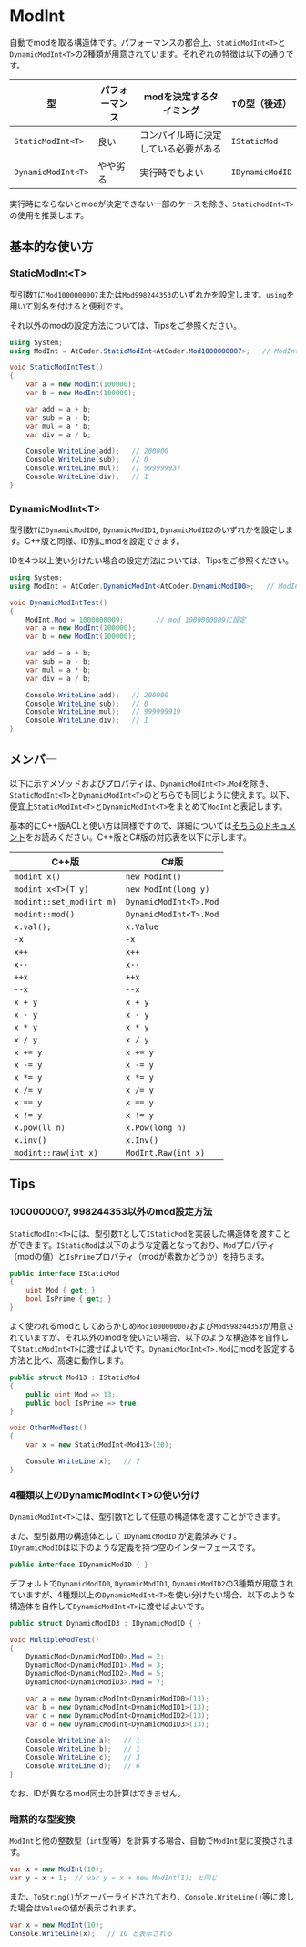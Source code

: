 # ModInt

自動でmodを取る構造体です。パフォーマンスの都合上、`StaticModInt<T>`と`DynamicModInt<T>`の2種類が用意されています。それぞれの特徴は以下の通りです。

|型                |パフォーマンス|modを決定するタイミング            |`T`の型（後述）|
|------------------|-------------|--------------------------------|--------------|
|`StaticModInt<T>` |良い         |コンパイル時に決定している必要がある|`IStaticMod`  |
|`DynamicModInt<T>`|やや劣る     |実行時でもよい                    |`IDynamicModID`|

実行時にならないとmodが決定できない一部のケースを除き、`StaticModInt<T>`の使用を推奨します。

## 基本的な使い方

### StaticModInt&lt;T&gt;

型引数`T`に`Mod1000000007`または`Mod998244353`のいずれかを設定します。`using`を用いて別名を付けると便利です。

それ以外のmodの設定方法については、Tipsをご参照ください。

```C#
using System;
using ModInt = AtCoder.StaticModInt<AtCoder.Mod1000000007>;   // ModIntという別名を付ける

void StaticModIntTest()
{
    var a = new ModInt(100000);
    var b = new ModInt(100000);

    var add = a + b;
    var sub = a - b;
    var mul = a * b;
    var div = a / b;

    Console.WriteLine(add);   // 200000
    Console.WriteLine(sub);   // 0
    Console.WriteLine(mul);   // 999999937
    Console.WriteLine(div);   // 1
}
```

### DynamicModInt&lt;T&gt;

型引数`T`に`DynamicModID0`, `DynamicModID1`, `DynamicModID2`のいずれかを設定します。C++版と同様、ID別にmodを設定できます。

IDを4つ以上使い分けたい場合の設定方法については、Tipsをご参照ください。

```C#
using System;
using ModInt = AtCoder.DynamicModInt<AtCoder.DynamicModID0>;   // ModIntという別名を付ける

void DynamicModIntTest()
{
    ModInt.Mod = 1000000009;        // mod 1000000009に設定
    var a = new ModInt(100000);
    var b = new ModInt(100000);

    var add = a + b;
    var sub = a - b;
    var mul = a * b;
    var div = a / b;

    Console.WriteLine(add);   // 200000
    Console.WriteLine(sub);   // 0
    Console.WriteLine(mul);   // 999999919
    Console.WriteLine(div);   // 1
}
```

## メンバー

以下に示すメソッドおよびプロパティは、`DynamicModInt<T>.Mod`を除き、`StaticModInt<T>`と`DynamicModInt<T>`のどちらでも同じように使えます。以下、便宜上`StaticModInt<T>`と`DynamicModInt<T>`をまとめて`ModInt`と表記します。

基本的にC++版ACLと使い方は同様ですので、詳細については[そちらのドキュメント](https://atcoder.github.io/ac-library/document_ja/modint.html)をお読みください。C++版とC#版の対応表を以下に示します。

|C++版|C#版|
|-----|-----|
|`modint x()`|`new ModInt()`|
|`modint x<T>(T y)`|`new ModInt(long y)`|
|`modint::set_mod(int m)`|`DynamicModInt<T>.Mod`|
|`modint::mod()`|`DynamicModInt<T>.Mod`|
|`x.val();`|`x.Value`|
|`-x`|`-x`|
|`x++`|`x++`|
|`x--`|`x--`|
|`++x`|`++x`|
|`--x`|`--x`|
|`x + y`|`x + y`|
|`x - y`|`x - y`|
|`x * y`|`x * y`|
|`x / y`|`x / y`|
|`x += y`|`x += y`|
|`x -= y`|`x -= y`|
|`x *= y`|`x *= y`|
|`x /= y`|`x /= y`|
|`x == y`|`x == y`|
|`x != y`|`x != y`|
|`x.pow(ll n)`|`x.Pow(long n)`|
|`x.inv()`|`x.Inv()`|
|`modint::raw(int x)`|`ModInt.Raw(int x)`|

## Tips

### 1000000007, 998244353以外のmod設定方法

`StaticModInt<T>`には、型引数`T`として`IStaticMod`を実装した構造体を渡すことができます。`IStaticMod`は以下のような定義となっており、`Mod`プロパティ（modの値）と`IsPrime`プロパティ（modが素数かどうか）を持ちます。

```C#
public interface IStaticMod
{
    uint Mod { get; }
    bool IsPrime { get; }
}
```

よく使われるmodとしてあらかじめ`Mod1000000007`および`Mod998244353`が用意されていますが、それ以外のmodを使いたい場合、以下のような構造体を自作して`StaticModInt<T>`に渡せばよいです。`DynamicModInt<T>.Mod`にmodを設定する方法と比べ、高速に動作します。

```C#
public struct Mod13 : IStaticMod
{
    public uint Mod => 13;
    public bool IsPrime => true;
}

void OtherModTest()
{
    var x = new StaticModInt<Mod13>(20);

    Console.WriteLine(x);   // 7
}
```

### 4種類以上のDynamicModInt&lt;T&gt;の使い分け

`DynamicModInt<T>`には、型引数`T`として任意の構造体を渡すことができます。

また、型引数用の構造体として `IDynamicModID` が定義済みです。 `IDynamicModID`は以下のような定義を持つ空のインターフェースです。

```C#
public interface IDynamicModID { }
```

デフォルトで`DynamicModID0`, `DynamicModID1`, `DynamicModID2`の3種類が用意されていますが、4種類以上の`DynamicModInt<T>`を使い分けたい場合、以下のような構造体を自作して`DynamicModInt<T>`に渡せばよいです。

```C#
public struct DynamicModID3 : IDynamicModID { }

void MultipleModTest()
{
    DynamicMod<DynamicModID0>.Mod = 2;
    DynamicMod<DynamicModID1>.Mod = 3;
    DynamicMod<DynamicModID2>.Mod = 5;
    DynamicMod<DynamicModID3>.Mod = 7;

    var a = new DynamicModInt<DynamicModID0>(13);
    var b = new DynamicModInt<DynamicModID1>(13);
    var c = new DynamicModInt<DynamicModID2>(13);
    var d = new DynamicModInt<DynamicModID3>(13);

    Console.WriteLine(a);   // 1
    Console.WriteLine(b);   // 1
    Console.WriteLine(c);   // 3
    Console.WriteLine(d);   // 6
}
```

なお、IDが異なるmod同士の計算はできません。

### 暗黙的な型変換

`ModInt`と他の整数型（`int`型等）を計算する場合、自動で`ModInt`型に変換されます。

```C#
var x = new ModInt(10);
var y = x + 1;  // var y = x + new ModInt(1); と同じ
```

また、`ToString()`がオーバーライドされており、`Console.WriteLine()`等に渡した場合は`Value`の値が表示されます。

```C#
var x = new ModInt(10);
Console.WriteLine(x);   // 10 と表示される
```
